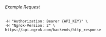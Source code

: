 
###### Example Request
```curl \
-H "Authorization: Bearer {API_KEY}" \
-H "Ngrok-Version: 2" \
https://api.ngrok.com/backends/http_response
